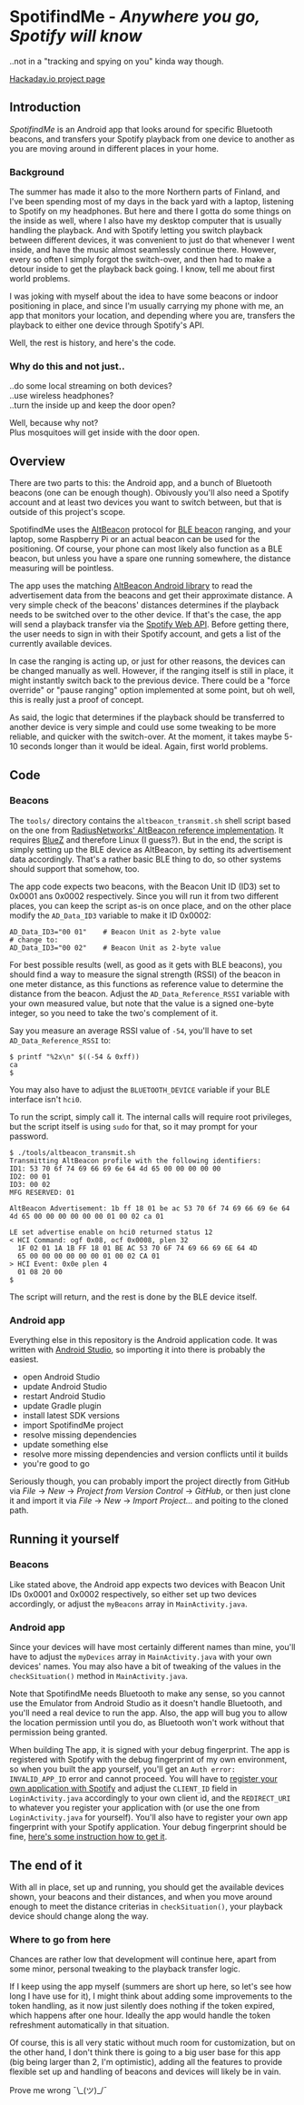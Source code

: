 # SpotifindMe - *Anywhere you go, Spotify will know*

..not in a "tracking and spying on you" kinda way though.  

[Hackaday.io project page](https://hackaday.io/project/159783-spotifindme)

## Introduction

*SpotifindMe* is an Android app that looks around for specific Bluetooth beacons, and transfers your Spotify playback from one device to another as you are moving around in different places in your home.

### Background

The summer has made it also to the more Northern parts of Finland, and I've been spending most of my days in the back yard with a laptop, listening to Spotify on my headphones. But here and there I gotta do some things on the inside as well, where I also have my desktop computer that is usually handling the playback. And with Spotify letting you switch playback between different devices, it was convenient to just do that whenever I went inside, and have the music almost seamlessly continue there. However, every so often I simply forgot the switch-over, and then had to make a detour inside to get the playback back going. I know, tell me about first world problems.

I was joking with myself about the idea to have some beacons or indoor positioning in place, and since I'm usually carrying my phone with me, an app that monitors your location, and depending where you are, transfers the playback to either one device through Spotify's API.

Well, the rest is history, and here's the code.

### Why do this and not just..

..do some local streaming on both devices?  
..use wireless headphones?  
..turn the inside up and keep the door open?

Well, because why not?  
Plus mosquitoes will get inside with the door open.


## Overview

There are two parts to this: the Android app, and a bunch of Bluetooth beacons (one can be enough though). Obivously you'll also need a Spotify account and at least two devices you want to switch between, but that is outside of this project's scope.

SpotifindMe uses the [AltBeacon](https://altbeacon.org/) protocol for [BLE beacon](https://en.wikipedia.org/wiki/Bluetooth_low_energy_beacon) ranging, and your laptop, some Raspberry Pi or an actual beacon can be used for the positioning. Of course, your phone can most likely also function as a BLE beacon, but unless you have a spare one running somewhere, the distance measuring will be pointless.

The app uses the matching [AltBeacon Android library](https://github.com/AltBeacon/android-beacon-library) to read the advertisement data from the beacons and get their approximate distance. A very simple check of the beacons' distances determines if the playback needs to be switched over to the other device. If that's the case, the app will send a playback transfer via the [Spotify Web API](https://developer.spotify.com/documentation/web-api/reference/). Before getting there, the user needs to sign in with their Spotify account, and gets a list of the currently available devices.

In case the ranging is acting up, or just for other reasons, the devices can be changed manually as well. However, if the ranging itself is still in place, it might instantly switch back to the previous device. There could be a "force override" or "pause ranging" option implemented at some point, but oh well, this is really just a proof of concept.

As said, the logic that determines if the playback should be transferred to another device is very simple and could use some tweaking to be more reliable, and quicker with the switch-over. At the moment, it takes maybe 5-10 seconds longer than it would be ideal. Again, first world problems.

## Code

### Beacons

The `tools/` directory contains the `altbeacon_transmit.sh` shell script based on the one from [RadiusNetworks' AltBeacon reference implementation](https://github.com/RadiusNetworks/altbeacon-reference/blob/master/altbeacon_transmit). It requires [BlueZ](http://www.bluez.org/) and therefore Linux (I guess?). But in the end, the script is simply setting up the BLE device as AltBeacon, by setting its advertisement data accordingly. That's a rather basic BLE thing to do, so other systems should support that somehow, too.

The app code expects two beacons, with the Beacon Unit ID (ID3) set to 0x0001 ans 0x0002 respectively. Since you will run it from two different places, you can keep the script as-is on once place, and on the other place modify the `AD_Data_ID3` variable to make it ID 0x0002:

```
AD_Data_ID3="00 01"    # Beacon Unit as 2-byte value
# change to:
AD_Data_ID3="00 02"    # Beacon Unit as 2-byte value
```

For best possible results (well, as good as it gets with BLE beacons), you should find a way to measure the signal strength (RSSI) of the beacon in one meter distance, as this functions as reference value to determine the distance from the beacon. Adjust the `AD_Data_Reference_RSSI` variable with your own measured value, but note that the value is a signed one-byte integer, so you need to take the two's complement of it.

Say you measure an average RSSI value of `-54`, you'll have to set `AD_Data_Reference_RSSI` to:
```
$ printf "%2x\n" $((-54 & 0xff))
ca
$
```

You may also have to adjust the `BLUETOOTH_DEVICE` variable if your BLE interface isn't `hci0`.

To run the script, simply call it. The internal calls will require root privileges, but the script itself is using `sudo` for that, so it may prompt for your password.

```
$ ./tools/altbeacon_transmit.sh
Transmitting AltBeacon profile with the following identifiers:
ID1: 53 70 6f 74 69 66 69 6e 64 4d 65 00 00 00 00 00
ID2: 00 01
ID3: 00 02
MFG RESERVED: 01

AltBeacon Advertisement: 1b ff 18 01 be ac 53 70 6f 74 69 66 69 6e 64 4d 65 00 00 00 00 00 00 01 00 02 ca 01

LE set advertise enable on hci0 returned status 12
< HCI Command: ogf 0x08, ocf 0x0008, plen 32
  1F 02 01 1A 1B FF 18 01 BE AC 53 70 6F 74 69 66 69 6E 64 4D 
  65 00 00 00 00 00 00 01 00 02 CA 01 
> HCI Event: 0x0e plen 4
  01 08 20 00 
$
```

The script will return, and the rest is done by the BLE device itself.

### Android app

Everything else in this repository is the Android application code. It was written with [Android Studio](https://developer.android.com/studio/), so importing it into there is probably the easiest.

* open Android Studio
* update Android Studio
* restart Android Studio
* update Gradle plugin
* install latest SDK versions
* import SpotifindMe project
* resolve missing dependencies
* update something else
* resolve more missing dependencies and version conflicts until it builds
* you're good to go

Seriously though, you can probably import the project directly from GitHub via *File* ->  *New* -> *Project from Version Control* -> *GitHub*, or then just clone it and import it via *File* -> *New* -> *Import Project...* and poiting to the cloned path.


## Running it yourself

### Beacons

Like stated above, the Android app expects two devices with Beacon Unit IDs 0x0001 and 0x0002 respectively, so either set up two devices accordingly, or adjust the `myBeacons` array in `MainActivity.java`.

### Android app

Since your devices will have most certainly different names than mine, you'll have to adjust the `myDevices` array in `MainActivity.java` with your own devices' names. You may also have a bit of tweaking of the values in the `checkSituation()` method in `MainActivity.java`.

Note that SpotifindMe needs Bluetooth to make any sense, so you cannot use the Emulator from Android Studio as it doesn't handle Bluetooth, and you'll need a real device to run the app. Also, the app will bug you to allow the location permission until you do, as Bluetooth won't work without that permission being granted.

When building The app, it is signed with your debug fingerprint. The app is registered with Spotify with the debug fingerprint of my own environment, so when you built the app yourself, you'll get an `Auth error: INVALID_APP_ID` error and cannot proceed. You will have to [register your own application with Spotify](https://developer.spotify.com/documentation/general/guides/app-settings/) and adjust the `CLIENT_ID` field in `LoginActivity.java` accordingly to your own client id, and the `REDIRECT_URI` to whatever you register your application with (or use the one from `LoginActivity.java` for yourself). You'll also have to register your own app fingerprint with your Spotify application. Your debug fingerprint should be fine, [here's some instruction how to get it](https://developers.google.com/android/guides/client-auth).

## The end of it

With all in place, set up and running, you should get the available devices shown, your beacons and their distances, and when you move around enough to meet the distance criterias in `checkSituation()`, your playback device should change along the way.

### Where to go from here

Chances are rather low that development will continue here, apart from some minor, personal tweaking to the playback transfer logic.

If I keep using the app myself (summers are short up here, so let's see how long I have use for it), I might think about adding some improvements to the token handling, as it now just silently does nothing if the token expired, which happens after one hour. Ideally the app would handle the token refreshment automatically in that situation.

Of course, this is all very static without much room for customization, but on the other hand, I don't think there is going to a big user base for this app (big being larger than 2, I'm optimistic), adding all the features to provide flexible set up and handling of beacons and devices will likely be in vain.

Prove me wrong  ¯\\\_(ツ)\_/¯
